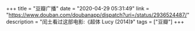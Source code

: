 +++
title = "豆瓣广播"
date = "2020-04-29 05:31:49"
link = "https://www.douban.com/doubanapp/dispatch?uri=/status/2936524487/"
description = "闰土看过这部电影:《超体 Lucy‎ (2014)》"
tags = ["豆瓣"]
+++

